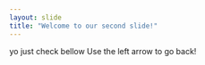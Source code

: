 ```yaml
---
layout: slide
title: "Welcome to our second slide!"
---
```

yo just check bellow
Use the left arrow to go back!
